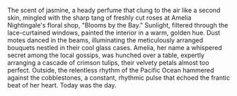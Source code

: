 The scent of jasmine, a heady perfume that clung to the air like a second skin, mingled with the sharp tang of freshly cut roses at Amelia Nightingale's floral shop, "Blooms by the Bay."  Sunlight, filtered through the lace-curtained windows, painted the interior in a warm, golden hue.  Dust motes danced in the beams, illuminating the meticulously arranged bouquets nestled in their cool glass cases.  Amelia, her name a whispered secret among the local gossips, was hunched over a table, expertly arranging a cascade of crimson tulips, their velvety petals almost too perfect.  Outside, the relentless rhythm of the Pacific Ocean hammered against the cobblestones, a constant, rhythmic pulse that echoed the frantic beat of her heart.  Today was the day.
